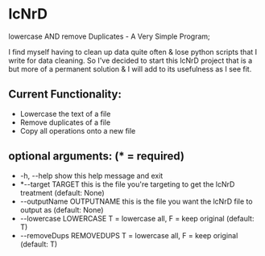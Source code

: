 # lcNrD

lowercase AND remove Duplicates - A Very Simple Program;

I find myself having to clean up data quite often & lose python scripts that I write for data cleaning. So I've decided to start this lcNrD project that is a but more of a permanent solution & I will add to its usefulness as I see fit.

## Current Functionality:
* Lowercase the text of a file
* Remove duplicates of a file
* Copy all operations onto a new file

## optional arguments: (* = required)
*  -h, --help            show this help message and exit
*  *--target TARGET       this is the file you're targeting to get the lcNrD treatment (default: None)
*  --outputName OUTPUTNAME this is the file you want the lcNrD file to output as (default: None)
*  --lowercase LOWERCASE T = lowercase all, F = keep original (default: T)
*  --removeDups REMOVEDUPS T = lowercase all, F = keep original (default: T)